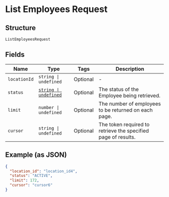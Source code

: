 
# List Employees Request

## Structure

`ListEmployeesRequest`

## Fields

| Name | Type | Tags | Description |
|  --- | --- | --- | --- |
| `locationId` | `string \| undefined` | Optional | - |
| `status` | [`string \| undefined`](/doc/models/employee-status.md) | Optional | The status of the Employee being retrieved. |
| `limit` | `number \| undefined` | Optional | The number of employees to be returned on each page. |
| `cursor` | `string \| undefined` | Optional | The token required to retrieve the specified page of results. |

## Example (as JSON)

```json
{
  "location_id": "location_id4",
  "status": "ACTIVE",
  "limit": 172,
  "cursor": "cursor6"
}
```

